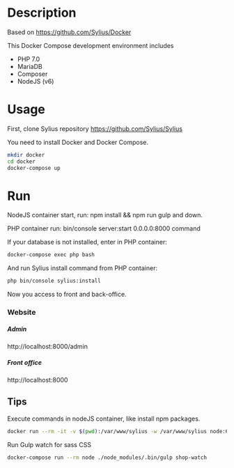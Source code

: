 # Description
Based on https://github.com/Sylius/Docker

This Docker Compose development environment includes

* PHP 7.0
* MariaDB
* Composer
* NodeJS (v6)

# Usage
First, clone Sylius repository https://github.com/Sylius/Sylius

You need to install Docker and Docker Compose.

```bash
mkdir docker
cd docker
docker-compose up
```

# Run

NodeJS container start, run: npm install && npm run gulp
and down.

PHP container run: bin/console server:start 0.0.0.0:8000 command

If your database is not installed, enter in PHP container:

```bash
docker-compose exec php bash
```

And run Sylius install command from PHP container:
```bash
php bin/console sylius:install
```

Now you access to front and back-office.

### Website
##### Admin
http://localhost:8000/admin

##### Front office
http://localhost:8000

## Tips
Execute commands in nodeJS container, like install npm packages.
```bash
docker run --rm -it -v $(pwd):/var/www/sylius -w /var/www/sylius node:6 sh
````

Run Gulp watch for sass CSS
```bash
docker-compose run --rm node ./node_modules/.bin/gulp shop-watch
````
